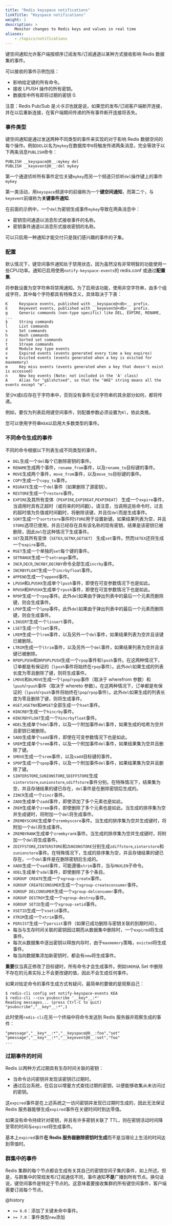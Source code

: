 ```yaml
---
title: "Redis keyspace notifications"
linkTitle: "Keyspace notifications"
weight: 1
description: >
    Monitor changes to Redis keys and values in real time
aliases:
    - /topics/notifications
---
```


键空间通知允许客户端按顺序订阅发布/订阅通道以某种方式接收影响 Redis 数据集的事件。

可以接收的事件示例包括：

*   影响给定键的所有命令。
*   接收 LPUSH 操作的所有密钥。
*   数据库中所有即将过期的密钥 0.

注意：Redis Pub/Sub 是*火与忘*也就是说，如果您的发布/订阅客户端断开连接，并在以后重新连接，在客户端期间传递的所有事件断开连接将丢失。

### 事件类型

键空间通知是通过发送两种不同类型的事件来实现的对于影响 Redis 数据空间的每个操作。例如`DEL`以名为`mykey`在数据库中`0`将触发传递两条消息，完全等效于以下两条消息`PUBLISH`命令：

    PUBLISH __keyspace@0__:mykey del
    PUBLISH __keyevent@0__:del mykey

第一个通道侦听所有事件定位关键`mykey`而另一个频道只侦听`del`操作键上的事件`mykey`

第一类活动，用`keyspace`频道中的前缀称为一个**键空间通知**，而第二个，与`keyevent`前缀称为**关键事件通知**.

在前面的示例中，一个`del`为密钥生成事件`mykey`导致在两条消息中：

*   密钥空间通道以消息形式接收事件的名称。
*   密钥事件通道以消息形式接收密钥的名称。

可以只启用一种通知才能交付只是我们感兴趣的事件的子集。

### 配置

默认情况下，键空间事件通知处于禁用状态，因为虽然没有非常明智的功能使用一些CPU功率。通知已启用使用`notify-keyspace-events`的 redis.conf 或通过**配置集**.

将参数设置为空字符串将禁用通知。为了启用该功能，使用非空字符串，由多个组成字符，其中每个字符都具有特殊含义，具体取决于下表：

    K     Keyspace events, published with __keyspace@<db>__ prefix.
    E     Keyevent events, published with __keyevent@<db>__ prefix.
    g     Generic commands (non-type specific) like DEL, EXPIRE, RENAME, ...
    $     String commands
    l     List commands
    s     Set commands
    h     Hash commands
    z     Sorted set commands
    t     Stream commands
    d     Module key type events
    x     Expired events (events generated every time a key expires)
    e     Evicted events (events generated when a key is evicted for maxmemory)
    m     Key miss events (events generated when a key that doesn't exist is accessed)
    n     New key events (Note: not included in the 'A' class)
    A     Alias for "g$lshztxed", so that the "AKE" string means all the events except "m".

至少`K`或`E`应存在于字符串中，否则没有事件无论字符串的其余部分如何，都将传递。

例如，要仅为列表启用键空间事件，则配置参数必须设置为`Kl`，依此类推。

您可以使用字符串`KEA`以启用大多数类型的事件。

### 不同命令生成的事件

不同的命令根据以下列表生成不同类型的事件。

*   `DEL`生成一个`del`每个已删除密钥的事件。
*   `RENAME`生成两个事件，`rename_from`事件，以及`rename_to`目标键的事件。
*   `MOVE`生成两个事件，`move_from`事件，以及`move_to`目标键的事件。
*   `COPY`生成一个`copy_to`事件。
*   `MIGRATE`生成一个`del`事件（如果删除了源密钥）。
*   `RESTORE`生成一个`restore`事件。
*   `EXPIRE`及其所有变体（`PEXPIRE`,`EXPIREAT`,`PEXPIREAT`） 生成一个`expire`事件，当调用时具有正超时（或将来的时间戳）。请注意，当调用这些命令时，过去的超时值为负值或时间戳时，将删除该键，并且仅`del`而是生成事件。
*   `SORT`生成一个`sortstore`事件时`STORE`用于设置新键。如果结果列表为空，并且`STORE`选项已使用，并且已经存在具有该名称的现有密钥，结果是该密钥已被删除，因此`del`在这种情况下生成事件。
*   `SET`及其所有变体（`SETEX`,`SETNX`,`GETSET`） 生成`set`事件。然而`SETEX`还将生成一个`expire`事件。
*   `MSET`生成一个单独的`set`每个键的事件。
*   `SETRANGE`生成一个`setrange`事件。
*   `INCR`,`DECR`,`INCRBY`,`DECRBY`命令全部生成`incrby`事件。
*   `INCRBYFLOAT`生成一个`incrbyfloat`事件。
*   `APPEND`生成一个`append`事件。
*   `LPUSH`和`LPUSHX`生成单个`lpush`事件，即使在可变参数情况下也是如此。
*   `RPUSH`和`RPUSHX`生成单个`rpush`事件，即使在可变参数情况下也是如此。
*   `RPOP`生成一个`rpop`事件。此外`del`如果由于弹出列表中的最后一个元素而删除键，则会生成事件。
*   `LPOP`生成一个`lpop`事件。此外`del`如果由于弹出列表中的最后一个元素而删除键，则会生成事件。
*   `LINSERT`生成一个`linsert`事件。
*   `LSET`生成一个`lset`事件。
*   `LREM`生成一个`lrem`事件，以及另外一个`del`事件，如果结果列表为空并且该键已被删除。
*   `LTRIM`生成一个`ltrim`事件，以及另外一个`del`事件，如果结果列表为空并且该键已被删除。
*   `RPOPLPUSH`和`BRPOPLPUSH`生成一个`rpop`事件和`lpush`事件。在这两种情况下，订单都是有保证的（`lpush`事件将始终在`rpop`事件）。此外`del`如果生成的列表长度为零且删除了键，则将生成事件。
*   `LMOVE`和`BLMOVE`生成一个`lpop`/`rpop`事件（取决于 wherefrom 参数）和`lpush`/`rpush`事件（取决于 whereto 参数）。在这两种情况下，订单都是有保证的（`lpush`/`rpush`事件将始终在`lpop`/`rpop`事件）。此外`del`如果生成的列表长度为零且删除了键，则将生成事件。
*   `HSET`,`HSETNX`和`HMSET`全部生成一个`hset`事件。
*   `HINCRBY`生成一个`hincrby`事件。
*   `HINCRBYFLOAT`生成一个`hincrbyfloat`事件。
*   `HDEL`生成单个`hdel`事件，以及一个附加事件`del`事件，如果生成的哈希为空并且密钥已被删除。
*   `SADD`生成单个`sadd`事件，即使在可变参数情况下也是如此。
*   `SREM`生成单个`srem`事件，以及一个附加事件`del`事件，如果结果集为空并且删除了键。
*   `SMOVE`生成一个`srem`事件，以及`sadd`目标键的事件。
*   `SPOP`生成一个`spop`事件，以及一个附加事件`del`事件，如果结果集为空并且删除了键。
*   `SINTERSTORE`,`SUNIONSTORE`,`SDIFFSTORE`生成`sinterstore`,`sunionstore`,`sdiffstore`事件分别。在特殊情况下，结果集为空，并且存储结果的键已存在，`del`事件是在删除密钥后生成的。
*   `ZINCR`生成一个`zincr`事件。
*   `ZADD`生成单个`zadd`事件，即使添加了多个元素也是如此。
*   `ZREM`生成单个`zrem`事件，即使删除了多个元素也是如此。当生成的排序集为空并生成键时，将附加一个`del`将生成事件。
*   `ZREMBYSCORE`生成单个`zrembyscore`事件。当生成的排序集为空并生成键时，将附加一个`del`将生成事件。
*   `ZREMBYRANK`生成单个`zrembyrank`事件。当生成的排序集为空并生成键时，将附加一个`del`将生成事件。
*   `ZDIFFSTORE`,`ZINTERSTORE`和`ZUNIONSTORE`分别生成`zdiffstore`,`zinterstore`和`zunionstore`事件。在特殊情况下，生成的排序集为空，并且存储结果的键已存在，一个`del`事件是在删除密钥后生成的。
*   `XADD`生成一个`xadd`事件，可能遵循`xtrim`事件，当与`MAXLEN`子命令。
*   `XDEL`生成单个`xdel`事件，即使删除了多个条目。
*   `XGROUP CREATE`生成一个`xgroup-create`事件。
*   `XGROUP CREATECONSUMER`生成一个`xgroup-createconsumer`事件。
*   `XGROUP DELCONSUMER`生成一个`xgroup-delconsumer`事件。
*   `XGROUP DESTROY`生成一个`xgroup-destroy`事件。
*   `XGROUP SETID`生成一个`xgroup-setid`事件。
*   `XSETID`生成一个`xsetid`事件。
*   `XTRIM`生成一个`xtrim`事件。
*   `PERSIST`生成一个`persist`事件（如果已成功删除与密钥关联的到期时间）。
*   每当与生存时间关联的密钥因过期而从数据集中删除时，一个`expired`将生成事件。
*   每次从数据集中逐出密钥以释放内存时，由于`maxmemory`策略，`evicted`将生成事件。
*   每当向数据集添加新密钥时，都会有`new`将生成事件。

**重要**仅当真正修改了目标键时，所有命令才会生成事件。例如`SREM`从 Set 中删除不存在的元素实际上不会更改键的值，因此不会生成任何事件。

如果对给定命令的事件生成方式有疑问，最简单的要做的是观察自己：

    $ redis-cli config set notify-keyspace-events KEA
    $ redis-cli --csv psubscribe '__key*__:*'
    Reading messages... (press Ctrl-C to quit)
    "psubscribe","__key*__:*",1

此时使用`redis-cli`在另一个终端中将命令发送到 Redis 服务器并观察生成的事件：

    "pmessage","__key*__:*","__keyspace@0__:foo","set"
    "pmessage","__key*__:*","__keyevent@0__:set","foo"
    ...

### 过期事件的时间

Redis 以两种方式过期具有生存时间关联的密钥：

*   当命令访问密钥并发现该密钥已过期时。
*   通过后台系统，在后台以增量方式查找过期的密钥，以便能够收集从未访问过的密钥。

这`expired`事件是在上述系统之一访问密钥并发现已过期时生成的，因此无法保证 Redis 服务器能够生成`expired`事件在关键时间时到达零值。

如果没有命令持续针对密钥，并且有许多密钥关联了 TTL，则在密钥活动时间降至零的时间与`expired`将生成事件。

基本上`expired`事件**在 Redis 服务器删除密钥时生成**而不是当理论上生活的时间达到零值时。

### 群集中的事件

Redis 集群的每个节点都会生成有关其自己的密钥空间子集的事件，如上所述。但是，与群集中的常规发布/订阅通信不同，事件通知**不是**广播到所有节点。换句话说，键空间事件是特定于节点的。这意味着要接收集群的所有键空间事件，客户端需要订阅每个节点。

@history

*   `>= 6.0`：添加了关键未命中事件。
*   `>= 7.0`：事件类型`new`添加
